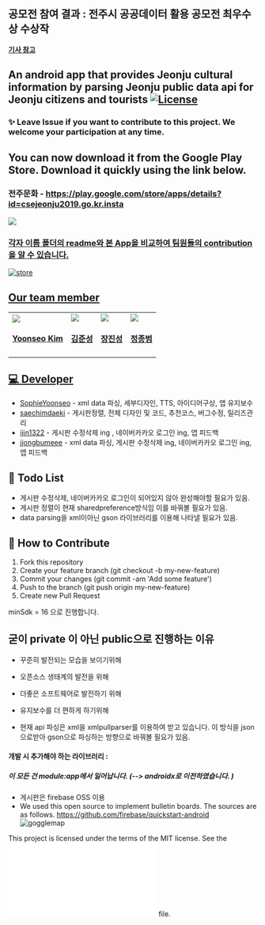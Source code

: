## 공모전 참여 결과 : 전주시 공공데이터 활용 공모전 최우수상 수상작
**<a href="http://www.sjbnews.com/news/articleView.html?idxno=656300">기사 참고</a>**
## An android app that provides Jeonju cultural information by parsing Jeonju public data api for Jeonju citizens and tourists [![License](https://img.shields.io/badge/license-MIT-green.svg?style=flat)](https://github.com/SophieYoonseo/Jeonju_culturallife/blob/master/LICENSE.md)

### :sparkles: Leave Issue if you want to contribute to this project. We welcome your participation at any time.

## You can now download it from the Google Play Store. Download it quickly using the link below.
### 전주문화  - https://play.google.com/store/apps/details?id=csejeonju2019.go.kr.insta

<a href = 'https://play.google.com/store/apps/details?id=csejeonju2019.go.kr.insta'>
<img src='./Etc/badge.png'>


### 각자 이름 폴더의 readme와 본 App을 비교하여 팀원들의 contribution을 알 수 있습니다.


 ![store](./Etc/store.JPG)
## Our team member
<table id='team'>
 <tr>
  <td id='김윤서'>
   <a href = 'https://github.com/SophieYoonseo'>
    <img src='https://github.com/SophieYoonseo.png?size=420'>
   </a>
   <h4 align='center'><a href = 'https://github.com/SophieYoonseo'>Yoonseo Kim</a>
   </h4>
  </td>
  <td id='김준성'>
   <a href = 'https://github.com/saechimdaeki'>
    <img src='https://github.com/saechimdaeki.png?size=420'>
   </a>
   <h4 align='center'><a href = 'https://github.com/saechimdaeki'>김준성</a>
   </h4>
  </td>
  <td id='장진성'>
   <a href = 'https://github.com/ijin1322'>
    <img src='https://github.com/ijin1322.png?size=420'>
   </a>
   <h4 align='center'><a href = 'https://github.com/ijin1322'>장진성</a>
   </h4>
  </td>
  <td id='정종범'>
   <a href = 'https://github.com/jjongbumeee'>
    <img src='https://github.com/jjongbumeee.png?size=10'>
   </a>
   <h4 align='center'><a href = 'https://github.com/jjongbumeee'>정종범</a>
   </h4>
  </td>
 </tr>
</table>

## 💻 Developer
*   [SophieYoonseo](https://github.com/SophieYoonseo) - xml data 파싱, 세부디자인, TTS, 아이디어구상, 앱 유지보수
*   [saechimdaeki](https://github.com/saechimdaeki) -  게시판정렬, 전체 디자인 및 코드, 추천코스, 버그수정, 릴리즈관리 
*   [ijin1322](https://github.com/ijin1322) -    게시판 수정삭제 ing , 네이버카카오 로그인 ing, 앱 피드백
*   [jjongbumeee](https://github.com/jjongbumeee) - xml data 파싱, 게시판 수정삭제 ing, 네이버카카오 로그인 ing, 앱 피드백

## 👀 Todo List
* 게시판 수정삭제, 네이버카카오 로그인이 되어있지 않아 완성해야할 필요가 있음. 
* 게시판 정렬이 현재 sharedpreference방식임 이를 바꿔볼 필요가 있음.
* data parsing을 xml이아닌 gson 라이브러리를 이용해 나타낼 필요가 있음. 

## 🤝 How to Contribute
1.  Fork this repository
2.  Create your feature branch (git checkout -b my-new-feature)
3.  Commit your changes (git commit -am 'Add some feature')
4.  Push to the branch (git push origin my-new-feature)
5.  Create new Pull Request


minSdk = 16 으로 진행합니다.
## 굳이 private 이 아닌 public으로 진행하는 이유 
- 꾸준히 발전되는 모습을 보이기위해
- 오픈소스 생태계의 발전을 위해 
- 더좋은 소프트웨어로 발전하기 위해 
- 유지보수를 더 편하게 하기위해 

- 현재 api 파싱은 xml을 xmlpullparser를 이용하여 받고 있습니다. 이 방식을 json으로받아 gson으로 파싱하는 방향으로 바꿔볼 필요가 있음. 

#### 개발 시 추가해야 하는 라이브러리  :
##### 이 모든 건 module:app에서 일어납니다. (--> androidx로 이전하였습니다. )
- 게시판은 firebase OSS 이용
- We used this open source to implement bulletin boards. The sources are as follows. https://github.com/firebase/quickstart-android  
![gogglemap](./Etc/depen.JPG)


This project is licensed under the terms of the MIT license. See the ![LICENSE](LICENSE.md) file.

 






